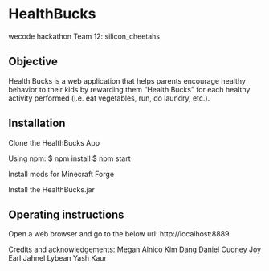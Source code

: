 # HealthBucks
wecode hackathon
Team 12: silicon_cheetahs

## Objective
Health Bucks is a web application that helps parents encourage healthy behavior to their kids by rewarding them “Health Bucks” for each healthy activity performed (i.e. eat vegetables, run, do laundry, etc.).

## Installation
Clone the HealthBucks App

Using npm:
$ npm install
$ npm start

Install mods for Minecraft Forge

Install the HealthBucks.jar

## Operating instructions
Open a web browser and go to the below url:
http://localhost:8889

Credits and acknowledgements:
Megan Alnico
Kim Dang
Daniel Cudney
Joy Earl
Jahnel Lybean
Yash Kaur
